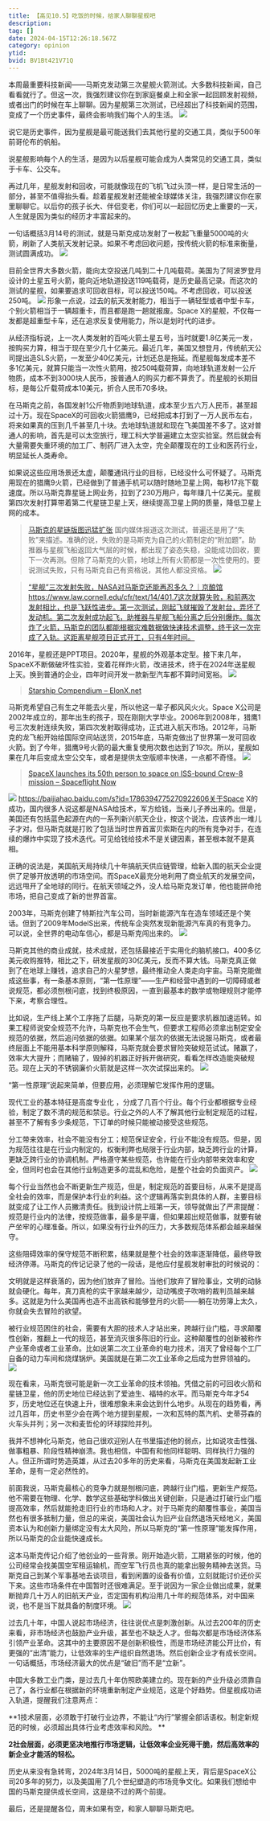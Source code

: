 ```yaml
---
title: 【高见10.5】吃饭的时候，给家人聊聊星舰吧
description: 
tag: []
date: 2024-04-15T12:26:18.567Z
category: opinion
ytid: 
bvid: BV1Bt421V71Q
---
```

本周最重要科技新闻——马斯克发动第三次星舰火箭测试。大多数科技新闻，自己看看就行了。但这一次，我强烈建议你在到家庭餐桌上和全家一起回顾发射视频，或者出门的时候在车上聊聊。因为星舰第三次测试，已经超出了科技新闻的范围，变成了一个历史事件，最终会影响我们每个人的生活。
![](/images/btnews/opinion/0001-0100/0010_5/opinion_0010_5_1.webp)


说它是历史事件，因为星舰是最可能送我们去其他行星的交通工具，类似于500年前哥伦布的帆船。

说星舰影响每个人的生活，是因为以后星舰可能会成为人类常见的交通工具，类似于卡车、公交车。

再过几年，星舰发射和回收，可能就像现在的飞机飞过头顶一样，是日常生活的一部分，甚至不值得抬头看。趁着星舰发射还能被全球媒体关注，我强烈建议你在家里聊聊它。以后你的孩子长大、伴侣变老，你们可以一起回忆历史上重要的一天，人生就是因为类似的经历才丰富起来的。

一句话概括3月14号的测试，就是马斯克成功发射了一枚起飞重量5000吨的火箭，刷新了人类航天发射记录。如果不考虑回收问题，按传统火箭的标准来衡量，测试圆满成功。
![](/images/btnews/opinion/0001-0100/0010_5/opinion_0010_5_2.webp)


目前全世界大多数火箭，能向太空投送几吨到二十几吨载荷。美国为了阿波罗登月设计的土星五号火箭，能向近地轨道投送119吨载荷，是历史最高记录。而这次的测试的星舰，如果要追求可回收目标，可以投送150吨。不考虑回收，可以投送250吨。
![](/images/btnews/opinion/0001-0100/0010_5/opinion_0010_5_3.webp)
形象一点说，过去的航天发射能力，相当于一辆轻型或者中型卡车，个别火箭相当于一辆超重卡，而且都是跑一趟就报废。Space X的星舰，不仅每一发都是超重型卡车，还在追求反复使用能力，所以是划时代的进步。



从经济指标说，上一次人类发射的百吨火箭土星五号，当时就要1.8亿美元一发，按购买力算，相当于现在至少几十亿美元。最近几年，美国又想登月，传统航天公司提出造SLS火箭，一发至少40亿美元，计划还总是拖延。而星舰每发成本差不多1亿美元，就算只能当一次性火箭用，按250吨载荷算，向地球轨道发射一公斤物质，成本不到3000块人民币，按普通人的购买力都不算贵了。而星舰的长期目标，是每公斤载荷成本10美元，折合人民币70多块。

在马斯克之前，各国发射1公斤物质到地球轨道，成本至少五六万人民币，甚至超过十万。现在SpaceX的可回收火箭猎鹰9，已经把成本打到了一万人民币左右，将来如果真的压到几千甚至几十块。去地球轨道就和现在飞美国差不多了。这对普通人的影响，首先是可以太空旅行，理工科大学普遍建立太空实验室。然后就会有大量需要失重环境的加工厂、制药厂进入太空，完全颠覆现在的工业和医药行业，明显延长人类寿命。

如果说这些应用场景还太虚，颠覆通讯行业的目标，已经没什么可怀疑了。马斯克用现在的猎鹰9火箭，已经做到了普通手机可以随时随地卫星上网，每秒17兆下载速度。所以马斯克靠星链上网业务，拉到了230万用户，每年赚几十亿美元。星舰第四次发射打算带着第二代星链卫星上天，继续提高卫星上网的质量，降低卫星上网的成本。
> [马斯克的星链版图迅猛扩张](http://www.stcn.com/article/detail/1078054.html)
国内媒体报道这次测试，普遍还是用了“失败”来描述。准确的说，失败的是马斯克为自己的火箭制定的“附加题”。助推器与星舰飞船返回大气层的时候，都出现了姿态失稳，没能成功回收，要下一次再测。但除了马斯克的火箭，地球上所有火箭都是一次性使用的。要说测试失败，只有马斯克自己有资格说，其他人都没资格。
![](/images/btnews/opinion/0001-0100/0010_5/opinion_0010_5_4.webp)

> [“星舰”三次发射失败，NASA对马斯克还能再忍多久？｜京酿馆](https://baijiahao.baidu.com/s?id=1793568639342533160)
https://www.law.cornell.edu/cfr/text/14/401.7这次就算失败，和前两次发射相比，也是飞跃性进步。第一次测试，刚起飞就摧毁了发射台，弄坏了发动机。第二次发射成功起飞，助推器与星舰飞船分离之后分别爆炸。每次炸了火箭，马斯克的团队都能根据灾难数据做快速技术调整，终于这一次完成了入轨。这距离星舰项目正式开工，只有4年时间。

2016年，星舰还是PPT项目。2020年，星舰的外观基本定型。接下来几年，SpaceX不断做破坏性实验，变着花样炸火箭，改进技术，终于在2024年送星舰上天。换到普通的企业，四年时间开发一款新型汽车都不算时间宽裕。
![](/images/btnews/opinion/0001-0100/0010_5/opinion_0010_5_5.webp)

> [Starship Compendium – ElonX.net](https://www.elonx.net/super-heavy-starship-compendium/)


马斯克希望自己有生之年能去火星，所以他这一辈子都风风火火。Space X公司是2002年成立的，那年出生的孩子，现在刚刚大学毕业。2006年到2008年，猎鹰1号三次发射连续失败，第四次发射取得成功，正式进入航天市场。2012年，马斯克的龙飞船开始给国际空间站送货，2015年底，马斯克做出了世界第一发可回收火箭。到了今年，猎鹰9号火箭的最大重复使用次数也达到了19次。所以，星舰如果在几年后变成太空公交车，或者是提供太空版顺丰快递，一点都不奇怪。
![](/images/btnews/opinion/0001-0100/0010_5/opinion_0010_5_6.webp)

> [SpaceX launches its 50th person to space on ISS-bound Crew-8 mission – Spaceflight Now](https://spaceflightnow.com/2024/03/02/live-coverage-spacex-to-launch-falcon-9-rocket-from-kennedy-space-center-on-astronaut-mission-to-the-international-space-station/)

![](/images/btnews/opinion/0001-0100/0010_5/opinion_0010_5_7.webp)
https://baijiahao.baidu.com/s?id=1786394775270922606关于Space X的成功，国内很多人说这都是NASA给技术，军方给钱，当亲儿子养出来的。但是，美国还有包括蓝色起源在内的一系列新兴航天企业，按这个说法，应该养出一堆儿子才对。但马斯克就是打败了包括当时世界首富贝索斯在内的所有竞争对手，在连续的爆炸中实现了技术迭代。可见给钱给技术不是关键因素，甚至根本就不是真相。

正确的说法是，美国航天局持续几十年搞航天供应链管理，给新入围的航天企业提供了足够开放透明的市场空间。而SpaceX最充分地利用了商业航天的发展空间，远远甩开了全地球的同行。在航天领域之外，没人给马斯克发订单，他也能拼命抢市场，把自己变成了新的世界首富。

2003年，马斯克创建了特斯拉汽车公司，当时新能源汽车在造车领域还是个笑话。但到了2009年ModelS出来，传统车企突然发现新能源汽车真的有竞争力。可以说，全世界的电动车信心，都是马斯克闯出来的。
![](/images/btnews/opinion/0001-0100/0010_5/opinion_0010_5_8.webp)


马斯克其他的商业成就，技术成就，还包括最接近于实用化的脑机接口。400多亿美元收购推特，相比之下，研发星舰的30亿美元，反而不算大钱。马斯克真正做到了在地球上赚钱，追求自己的火星梦想，最终推动全人类走向宇宙。马斯克能做成这些事，有一条基本原则，“第一性原理”——生产和经营中遇到的一切障碍或者说规范，都必须刨根问底，找到终极原因，一直到最基本的数学或物理规则才能停下来，考察合理性。

比如说，生产线上某个工序拖了后腿，马斯克的第一反应是要求机器加速运转。如果工程师说安全规范不允许，马斯克也不会生气，但要求工程师必须拿出制定安全规范的依据，然后追问依据的依据。如果某个层次的依据无法说服马斯克，或者最终层面上不能用基本科学原则解释，马斯克就会要求冒险突破规范试试。赌赢了，效率大大提升；而赌输了，毁掉的机器正好拆开做研究，看看怎样改造能突破规范。现在上天的不锈钢廉价火箭就是这样一次次试探出来的。
![](/images/btnews/opinion/0001-0100/0010_5/opinion_0010_5_9.webp)


“第一性原理”说起来简单，但要应用，必须理解它发挥作用的逻辑。

现代工业的基本特征是高度专业化 ，分成了几百个行业。每个行业都根据专业经验，制定了数不清的规范和禁忌。行业之外的人不了解其他行业制定规范的过程，甚至不了解有多少条规范，下订单的时候只能被动接受这些规范。

分工带来效率，社会不能没有分工；规范保证安全，行业不能没有规范。但是，因为规范往往是在行业内制定的，权衡利弊也局限于行业内部，缺乏跨行业的计算，更缺乏跨行业的协调机制。严格遵守某些规范，也许能在行业内部带来效率和安全，但同时也会在其他行业制造更多的混乱和危险，是整个社会的负面资产。
![](/images/btnews/opinion/0001-0100/0010_5/opinion_0010_5_10.webp)


每个行业当然也会不断更新生产规范，但是，制定规范的首要目标，从来不是提高全社会的效率，而是保护本行业的利益。这个逻辑再落实到具体的人群，主要目标就变成了让工作人员撇清责任。我到设计院上班第一天，领导就做出了严肃提醒：规范是行业内的法律，按规范做事，最多是平庸，但如果超出规范做事，就要有破产坐牢的心理准备。所以，如果没有行业外的压力，大多数规范体系都会越来越保守。

这些阻碍效率的保守规范不断积累，结果就是整个社会的效率逐渐降低，最终导致经济停滞。马斯克的传记记录了他的一段话，是他应付星舰发射审批的时候说的：

文明就是这样衰落的，因为他们放弃了冒险。当他们放弃了冒险事业，文明的动脉就会硬化。每年，真刀真枪的实干家越来越少，动动嘴皮子吹哨的裁判员越来越多。这就是为什么美国再也造不出高铁和能够登月的火箭——躺在功劳簿上太久，你就会失去冒险的欲望。

被行业规范困住的社会，需要有大胆的技术人才站出来，跨越行业门槛，寻求颠覆性创新，推翻上一代的规范，甚至消灭很多陈旧的行业。这种颠覆性的创新被称作产业革命或者工业革命。比如说第二次工业革命的电力技术，消灭了曾经每个工厂自备的动力车间和烧煤锅炉。美国就是在第二次工业革命之后成为世界领袖的。
![](/images/btnews/opinion/0001-0100/0010_5/opinion_0010_5_11.webp)


现在看来，马斯克很可能是新一次工业革命的技术领袖。凭借之前的可回收火箭和星链卫星，他的历史地位已经达到了爱迪生、福特的水平。而马斯克今年才54岁，历史地位还在快速上升，很难想象未来会达到什么地步。从现在的趋势看，再过几百年，历史书至少会在两个地方提到星舰，一次和瓦特的蒸汽机、史蒂芬森的火车头并列；另一次和麦哲伦的环球探险并列。

我并不想神化马斯克，他自己很欢迎别人在书里描述他的弱点，比如说攻击性强、做事粗暴、阶段性精神崩溃。我也相信，中国有和他同样聪明、同样执行力强的人。但正所谓时势造英雄，从过去20多年的历史来看，马斯克在美国发起新工业革命，是有一定必然性的。

前面我说，马斯克最核心的竞争力就是刨根问底，跨越行业门槛，更新生产规范。他不需要在物理、化学、数学这些基础学科做出关键创新，只是通过打破行业门槛提高效率，然后就能抢走旧行业的市场和人才。对于马斯克的颠覆性事业，美国当然也有很多抵制力量，但总的来说，美国社会认为旧产业自然退场天经地义，美国资本认为和创新力量绑定没有太大风险，所以马斯克的“第一性原理”能发挥作用，所以马斯克的企业能快速成长。

这本马斯克传记介绍了他创业的一些背景。刚开始造火箭，工期紧张的时候，他的公司经常会找美国空军租运输机，而空军飞行员也真的能拿出服务精神去送货。马斯克自己到某个军事基地去谈项目，看到闲置的设备有价值，立刻就能讨价还价买下来。这些市场条件在中国暂时还很难满足。至于说因为一家企业做出成果，就果断抛弃几十万人的旧航天产业，否定国有机构沿用几十年的规范体系，对中国来说，也不是当下就具备的制度环境。
![](/images/btnews/opinion/0001-0100/0010_5/opinion_0010_5_12.webp)


过去几十年，中国人说起市场经济，往往说优点是刺激创新。从过去200年的历史来看，非市场经济也鼓励产业升级，甚至也不缺乏人才。但每次都是市场经济体系引领产业革命。这其中的主要原因不是创新积极性，而是市场经济能公开比价，有更强的“出清”能力，让低效率的生产组织自然退场。然后创新企业才有成长空间。一句话概括，市场经济最大的优点是“破旧”而不是“立新”。

中国大多数工业门类，是过去几十年仿照欧美建立的。现在新的产业升级必须靠自己了，各行业都在根据新的环境重新制定产业规范，这是个好趋势。但星舰成功进入轨道，提醒我们注意两点：

**1技术层面，必须敢于打破行业边界，不能让“内行”掌握全部话语权。制定新规范的时候，必须超出具体行业考虑效率和风险。 **

**2社会层面，必须更坚决地推行市场逻辑，让低效率企业死得干脆，然后高效率的新企业才能活的轻松。**

历史从来没有急转弯，2024年3月14日，5000吨的星舰上天，背后是SpaceX公司20多年的努力，以及美国用了几个世纪塑造的市场竞争文化。如果我们想给中国的马斯克提供成长空间，这是绕不过的两个前提。

最后，还是提醒各位，周末如果有空，和家人聊聊马斯克吧。